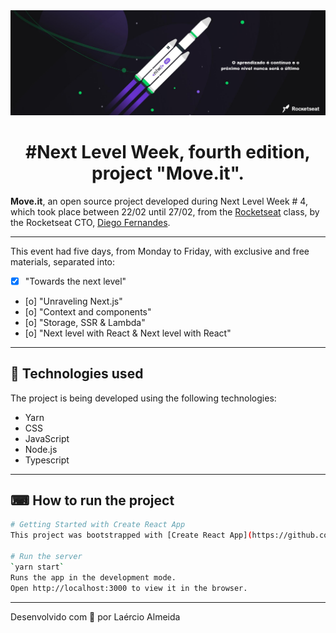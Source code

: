<img width="auto" src="https://github.com/Laercio2/Next-Level-Week-2/blob/master/banner.png">

<h1 align="center">#Next Level Week, fourth edition, project "Move.it".</h1>

**Move.it**, an open source project developed during Next Level Week # 4, which took place between 22/02 until 27/02, from the [Rocketseat](https://github.com/rocketseat) class, by the Rocketseat CTO, [Diego Fernandes](https://github.com/diego3g).

---

This event had five days, from Monday to Friday, with exclusive and free materials, separated into:
- [x] "Towards the next level"
- [o] "Unraveling Next.js"
- [o] "Context and components"
- [o] "Storage, SSR & Lambda"
- [o] "Next level with React & Next level with React"

---
## 🚀 Technologies used

The project is being developed using the following technologies:

- Yarn
- CSS
- JavaScript
- Node.js 
- Typescript 
---

## ⌨ How to run the project

```bash
# Getting Started with Create React App
This project was bootstrapped with [Create React App](https://github.com/facebook/create-react-app)

# Run the server
`yarn start`
Runs the app in the development mode.
Open http://localhost:3000 to view it in the browser.
```


---


Desenvolvido com 💜 por Laércio Almeida
